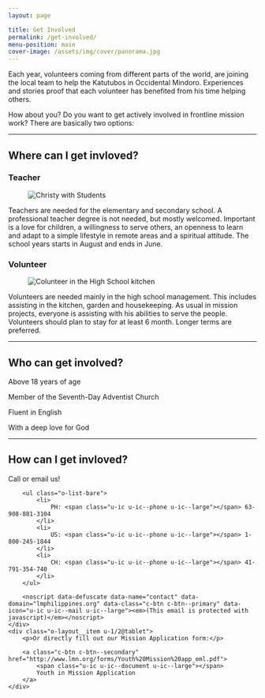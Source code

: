 ```yaml
---
layout: page

title: Get Involved
permalink: /get-involved/
menu-position: main
cover-image: /assets/img/cover/panorama.jpg
---
```


Each year, volunteers coming from different parts of the world, are joining the local team to help the Katutubos in Occidental Mindoro. Experiences and stories proof that each volunteer has benefited from his time helping others.

How about you? Do you want to get actively involved in frontline mission work? There are basically two options:

---

## Where can I get invloved?

### Teacher

<figure class="c-figure c-figure--left u-1/3">
    <img class="u-zoom u-zoom--3x u-zoom--left" alt="Christy with Students" src="{{site.img_dir}}/2017/07/christys-students-800.jpg">
</figure>

Teachers are needed for the elementary and secondary school. A professional teacher degree is not needed, but mostly welcomed. Important is a love for children, a willingness to serve others, an openness to learn and adapt to a simple lifestyle in remote areas and a spiritual attitude. The school years starts in August and ends in June.


### Volunteer

<figure class="c-figure c-figure--left u-1/3">
    <img class="u-zoom u-zoom--3x u-zoom--left" alt="Colunteer in the High School kitchen" src="{{site.img_dir}}/2017/05/volunteer-in-kitchen.jpg">
</figure>

Volunteers are needed mainly in the high school management. This includes assisting in the kitchen, garden and housekeeping. As usual in mission projects, everyone is assisting with his abilities to serve the people.
Volunteers should plan to stay for at least 6 month. Longer terms are preferred.

---

## Who can get involved?

<div class="o-pack o-pack--tiny u-text-center">
    <div class="o-pack__item o-box o-box--small c-box c-box--secondary">
        <p class="u-ic u-ic--check u-ic--huge"></p>
        <p>Above 18 years of age</p>
    </div>
    <div class="o-pack__item o-box o-box--small c-box c-box--secondary">
        <p class="u-ic u-ic--check u-ic--huge"></p>
        <p>Member of the Seventh-Day Adventist Church</p>
    </div>
    <div class="o-pack__item o-box o-box--small c-box c-box--secondary">
        <p class="u-ic u-ic--check u-ic--huge"></p>
        <p>Fluent in English</p>
    </div>
    <div class="o-pack__item o-box o-box--small c-box c-box--secondary">
        <p class="u-ic u-ic--check u-ic--huge"></p>
        <p>With a deep love for God</p>
    </div>
</div>

---

## How can I get invloved?

<div class="o-layout">
    <div class="o-layout__item u-1/2@tablet">
        <p>Call or email us!</p>

        <ul class="o-list-bare">
            <li>
                PH: <span class="u-ic u-ic--phone u-ic--large"></span> 63-908-881-3104
            </li>
            <li>
                US: <span class="u-ic u-ic--phone u-ic--large"></span> 1-800-245-1844
            </li>
            <li>
                CH: <span class="u-ic u-ic--phone u-ic--large"></span> 41-791-354-740
            </li>
        </ul>

        <noscript data-defuscate data-name="contact" data-domain="lmphilippines.org" data-class="c-btn c-btn--primary" data-icon="u-ic u-ic--mail u-ic--large"><em>(This email is protected with javascript)</em></noscript>
    </div>
    <div class="o-layout__item u-1/2@tablet">
        <p>Or directly fill out our Mission Application form:</p>

        <a class="c-btn c-btn--secondary" href="http://www.lmn.org/forms/Youth%20Mission%20app_eml.pdf">
            <span class="u-ic u-ic--document u-ic--large"></span>
            Youth in Mission Application
        </a>
    </div>
</div>
